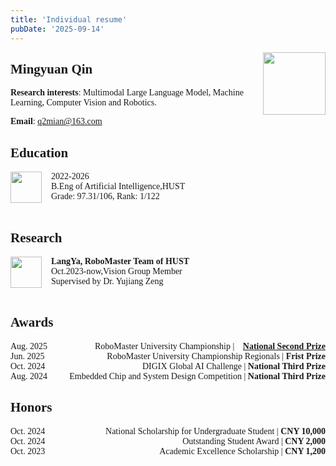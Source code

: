 ```yaml
---
title: 'Individual resume'
pubDate: '2025-09-14'
---
```


<style>
body {
    font-family: "Times New Roman", Times, serif;
}
</style>
<img src="/og/qmian.png" width="100" align="right" />

## Mingyuan Qin

**Research interests**: Multimodal Large Language Model,  Machine Learning, Computer Vision and Robotics.

**Email**: [q2mian@163.com](mailto:q2mian@163.com)


## Education

<div align="left">
    <img src="/og/hust.png" width="50" style="float:left; margin-right:15px;" />
    <div style="display:inline-block;">
        2022-2026<br/>
        B.Eng of Artificial Intelligence,HUST<br/>
        Grade: 97.31/106, Rank: 1/122<br/>
        <br/>
</div>

## Research
<div align="left">
    <img src="/og/Langya.jpg" width="50" style="float:left; margin-right:15px;" />
    <div style="display:inline-block;">
        <b>LangYa, RoboMaster Team of  HUST</b><br/>
        Oct.2023-now,Vision Group Member<br/>
        Supervised by Dr. Yujiang Zeng<br/>
        <br/>
</div>

## Awards

<div style="display: flex; justify-content: space-between; align-items: center;">
    <div style="text-align: left;">Aug. 2025</div>
    <div style="text-align: right;">
        RoboMaster University Championship |
        <a href="/awards/robomaster/" style="margin-left: 10px;"><b>National Second Prize</b></a>
    </div>
</div>


<div style="display: flex; justify-content: space-between; align-items: center;">
    <div style="text-align: left;">Jun. 2025</div>
    <div style="text-align: right;">
        RoboMaster University Championship Regionals | <b>Frist Prize</b>
    </div>
</div>



<div style="display: flex; justify-content: space-between; align-items: center;">
    <div style="text-align: left;">Oct. 2024</div>
    <div style="text-align: right;">
        DIGIX Global AI Challenge | <b>National Third Prize</b>
    </div>
</div>

<div style="display: flex; justify-content: space-between; align-items: center;">
    <div style="text-align: left;">Aug. 2024</div>
    <div style="text-align: right;">
        Embedded Chip and System Design Competition | <b>National Third Prize</b>
    </div>
</div>



## Honors

<div style="display: flex; justify-content: space-between; align-items: center;">
    <div style="text-align: left;">Oct. 2024</div>
    <div style="text-align: right;">
        National Scholarship for Undergraduate Student | <b>CNY 10,000</b>
    </div>
</div>

<div style="display: flex; justify-content: space-between; align-items: center;">
    <div style="text-align: left;">Oct. 2024</div>
    <div style="text-align: right;">
        Outstanding Student Award | <b>CNY 2,000</b>
    </div>
</div>


<div style="display: flex; justify-content: space-between; align-items: center;">
    <div style="text-align: left;">Oct. 2023</div>
    <div style="text-align: right;">
        Academic Excellence Scholarship | <b>CNY 1,200</b>
    </div>
</div>